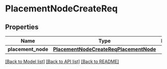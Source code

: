 # PlacementNodeCreateReq

## Properties
Name | Type | Description | Notes
------------ | ------------- | ------------- | -------------
**placement_node** | [**PlacementNodeCreateReqPlacementNode**](PlacementNodeCreateReqPlacementNode.md) |  | [optional] 

[[Back to Model list]](../README.md#documentation-for-models) [[Back to API list]](../README.md#documentation-for-api-endpoints) [[Back to README]](../README.md)


